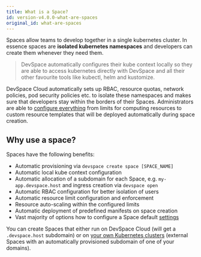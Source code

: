 ```yaml
---
title: What is a Space?
id: version-v4.0.0-what-are-spaces
original_id: what-are-spaces
---
```


Spaces allow teams to develop together in a single kubernetes cluster. In essence spaces are **isolated kubernetes namespaces** and developers can create them whenever they need them. 

> DevSpace automatically configures their kube context locally so they are able to access kubernetes directly with DevSpace and all their other favourite tools like kubectl, helm and kustomize.  

DevSpace Cloud automatically sets up RBAC, resource quotas, network policies, pod security policies etc. to isolate these namespaces and makes sure that developers stay within the borders of their Spaces. Administrators are able to [configure everything](../../cloud/spaces/resource-limits) from limits for computing resources to custom resource templates that will be deployed automatically during space creation.  

## Why use a space?

Spaces have the following benefits:
- Automatic provisioning via `devspace create space [SPACE_NAME]`
- Automatic local kube context configuration
- Automatic allocation of a subdomain for each Space, e.g. `my-app.devspace.host` and ingress creation via `devspace open`
- Automatic RBAC configuration for better isolation of users
- Automatic resource limit configuration and enforcement
- Resource auto-scaling within the configured limits
- Automatic deployment of predefined manifests on space creation
- Vast majority of options how to configure a Space default [settings](../../cloud/spaces/resource-limits)

You can create Spaces that either run on DevSpace Cloud (will get a `.devspace.host` subdomain) or on [your own Kubernetes clusters](../../cloud/clusters/connect) (external Spaces with an automatically provisioned subdomain of one of your domains).

